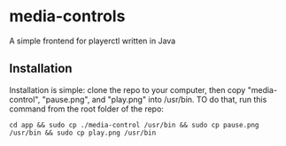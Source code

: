 # media-controls
A simple frontend for playerctl written in Java

## Installation
Installation is simple: clone the repo to your computer, then 
copy "media-control", "pause.png", and "play.png" into /usr/bin.
TO do that, run this command from the root folder of the repo:

```
cd app && sudo cp ./media-control /usr/bin && sudo cp pause.png /usr/bin && sudo cp play.png /usr/bin

```
